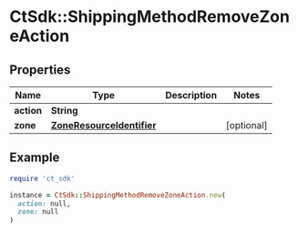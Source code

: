 # CtSdk::ShippingMethodRemoveZoneAction

## Properties

| Name | Type | Description | Notes |
| ---- | ---- | ----------- | ----- |
| **action** | **String** |  |  |
| **zone** | [**ZoneResourceIdentifier**](ZoneResourceIdentifier.md) |  | [optional] |

## Example

```ruby
require 'ct_sdk'

instance = CtSdk::ShippingMethodRemoveZoneAction.new(
  action: null,
  zone: null
)
```

